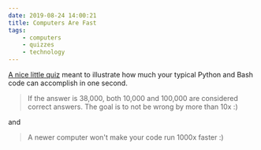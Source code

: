 ```yaml
---
date: 2019-08-24 14:00:21
title: Computers Are Fast
tags:
    - computers
    - quizzes
    - technology
---
```


[A nice little quiz](https://computers-are-fast.github.io) meant to illustrate how much your typical Python and Bash code can accomplish in one second.

> If the answer is 38,000, both 10,000 and 100,000 are considered correct answers. The goal is to not be wrong by more than 10x :)

and

> A newer computer won't make your code run 1000x faster :)

